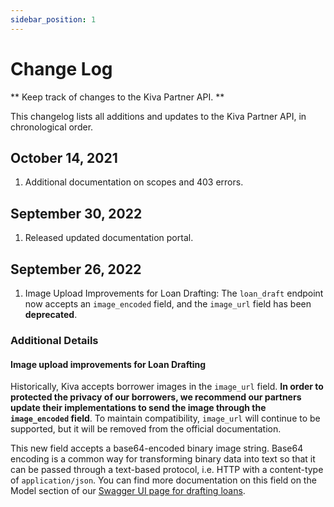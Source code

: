 ```yaml
---
sidebar_position: 1
---
```


# Change Log

** Keep track of changes to the Kiva Partner API. **

This changelog lists all additions and updates to the Kiva Partner API, in chronological order.

## October 14, 2021
1. Additional documentation on scopes and 403 errors. 

## September 30, 2022
1. Released updated documentation portal.

## September 26, 2022
1. Image Upload Improvements for Loan Drafting: The `loan_draft` endpoint now accepts an `image_encoded` field, and the `image_url` field has been **deprecated**.

### Additional Details

#### Image upload improvements for Loan Drafting
Historically, Kiva accepts borrower images in the `image_url` field. **In order to protected the privacy of our borrowers, we recommend our partners update their implementations to send the image through the `image_encoded` field**. To maintain compatibility, `image_url` will continue to be supported, but it will be removed from the official documentation.

This new field accepts a base64-encoded binary image string. Base64 encoding is a common way for transforming binary data into text so that it can be passed through a text-based protocol, i.e. HTTP with a content-type of `application/json`. You can find more documentation on this field on the Model section of our [Swagger UI page for drafting loans](https://partner-api.k1.kiva.org/swagger-ui/#/partners/loanDraftRouteUsingPOST).
